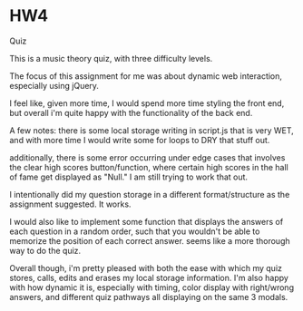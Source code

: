 # HW4
Quiz

This is a music theory quiz, with three difficulty levels. 

The focus of this assignment for me was about dynamic web interaction, especially using jQuery.

I feel like, given more time, I would spend more time styling the front end, but overall i'm quite happy with the functionality of the back end.

A few notes:
there is some local storage writing in script.js that is very WET, and with more time I would write some for loops to DRY that stuff out.

additionally, there is some error occurring under edge cases that involves the clear high scores button/function, where certain high scores in the hall of fame get displayed as "Null." I am still trying to work that out.

I intentionally did my question storage in a different format/structure as the assignment suggested. It works.

I would also like to implement some function that displays the answers of each question in a random order, such that you wouldn't be able to memorize the position of each correct answer. seems like a more thorough way to do the quiz.

Overall though, i'm pretty pleased with both the ease with which my quiz stores, calls, edits and erases my local storage information. I'm also happy with how dynamic it is, especially with timing, color display with right/wrong answers, and different quiz pathways all displaying on the same 3 modals. 